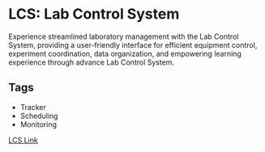 # LCS: Lab Control System

Experience streamlined laboratory management with the Lab Control System, providing a user-friendly interface for efficient equipment control, experiment coordination, data organization, and empowering learning experience through advance Lab Control System.

## Tags
  - Tracker
  - Scheduling
  - Monitoring

[LCS Link](https://labcontrolsystem.netlify.app)
